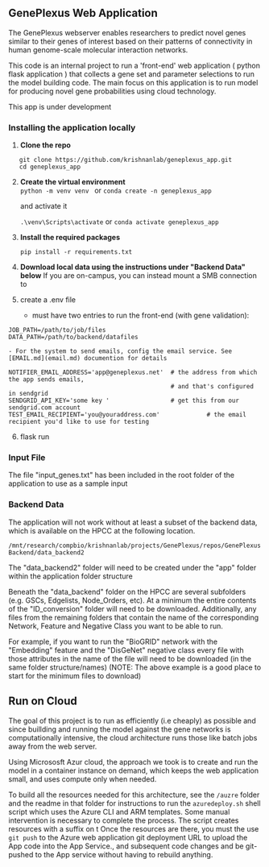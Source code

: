 ## GenePlexus Web Application

The GenePlexus webserver enables researchers to predict novel genes similar to their genes of interest based on their patterns of connectivity in human genome-scale molecular interaction networks.

This code is an internal project to run a 'front-end' web application ( python flask application ) that collects a gene set and parameter selections to run the model building code.    The main focus on this application is to run model for producing novel gene probabilities using cloud technology. 

This app is under development  

### Installing the application locally

1. **Clone the repo**<br>
```
   git clone https://github.com/krishnanlab/geneplexus_app.git
   cd geneplexus_app
```
2. **Create the virtual environment**<br>
   `python -m venv venv ` or `conda create -n geneplexus_app`

    and activate it
   
   `.\venv\Scripts\activate` or `conda activate geneplexus_app`
 

3.  **Install the required packages**

    `pip install -r requirements.txt`
    
4.  **Download local data using the instructions under "Backend Data" below**   If you are on-campus, you can instead
   mount a SMB connection to 

5.  create a .env file

    - must have two entries to run the front-end (with gene validation): 

```
JOB_PATH=/path/to/job/files
DATA_PATH=/path/to/backend/datafiles
```

    - For the system to send emails, config the email service. See [EMAIL.md](email.md) documention for details

```
NOTIFIER_EMAIL_ADDRESS='app@geneplexus.net'  # the address from which the app sends emails, 
                                             # and that's configured in sendgrid 
SENDGRID_API_KEY='some key '                 # get this from our sendgrid.com account
TEST_EMAIL_RECIPIENT='you@youraddress.com'             # the email recipient you'd like to use for testing
```


6.  flask run    
    
### Input File
The file "input_genes.txt" has been included in the root folder of the application to use as a sample input


### Backend Data
The application will not work without at least a subset of the backend data, which is available on the HPCC at the following location.

`/mnt/research/compbio/krishnanlab/projects/GenePlexus/repos/GenePlexusBackend/data_backend2`

The "data_backend2" folder will need to be created under the "app" folder within the application folder structure

Beneath the "data_backend" folder on the HPCC  are several subfolders (e.g. GSCs, Edgelists, Node_Orders, etc).  At a minimum the entire contents of the "ID_conversion" folder will need to be downloaded.  Additionally, any files from the remaining folders that contain the name of the corresponding Network, Feature and Negative Class you want to be able to run.

For example, if you want to run the "BioGRID" network with the "Embedding" feature and the "DisGeNet" negative class every file with those attributes in the name of the file will need to be downloaded (in the same folder structure/names) (NOTE: The above example is a good place to start for the minimum files to download) 

## Run on Cloud

The goal of this project is to run as efficiently (i.e cheaply) as possible and since buillding and running the model against the gene networks is computationally intensive, the cloud architecture runs those like batch jobs away from the web server.   

Using Micrososft Azur cloud, the approach we took is to create and run the model in a container instance on demand, which keeps the web application small, and uses compute only when needed.  

To build all the resources needed for this architecture, see the    `/auzre` folder and the readme in that folder for instructions to run the `azuredeploy.sh` shell script which uses the Azure CLI and ARM templates.    Some manual intervention is necessary to complete the process.   The script creates resources with a suffix on t Once the resources are there, you must the use `git push` to the Azure web application git deployment URL to upload the App code into the App Service., and subsequent code changes and be git-pushed to the App service without having to rebuild anything. 

 